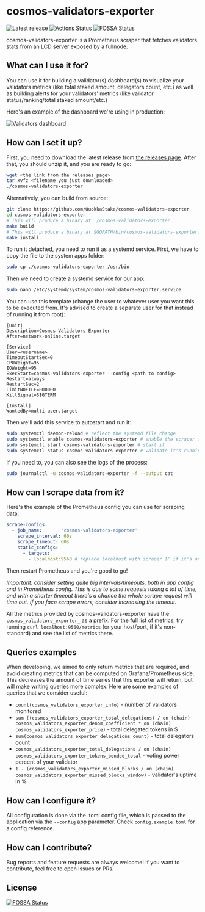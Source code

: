 # cosmos-validators-exporter

![Latest release](https://img.shields.io/github/v/release/QuokkaStake/cosmos-validators-exporter)
[![Actions Status](https://github.com/QuokkaStake/cosmos-validators-exporter/workflows/test/badge.svg)](https://github.com/QuokkaStake/cosmos-validators-exporter/actions)
[![FOSSA Status](https://app.fossa.com/api/projects/git%2Bgithub.com%2FQuokkaStake%2Fcosmos-validators-exporter.svg?type=shield)](https://app.fossa.com/projects/git%2Bgithub.com%2FQuokkaStake%2Fcosmos-validators-exporter?ref=badge_shield)

cosmos-validators-exporter is a Prometheus scraper that fetches validators stats from an LCD server exposed by a fullnode.

## What can I use it for?

You can use it for building a validator(s) dashboard(s) to visualize your validators metrics (like total staked amount, delegators count, etc.) as well as building alerts for your validators' metrics (like validator status/ranking/total staked amount/etc.)

Here's an example of the dashboard we're using in production:

![Validators dashboard](https://raw.githubusercontent.com/QuokkaStake/cosmos-validators-exporter/master/images/01.png)

## How can I set it up?

First, you need to download the latest release from [the releases page](https://github.com/QuokkaStake/cosmos-validators-exporter/releases/). After that, you should unzip it, and you are ready to go:

```sh
wget <the link from the releases page>
tar xvfz <filename you just downloaded>
./cosmos-validators-exporter
```

Alternatively, you can build from source:
```sh
git clone https://github.com/QuokkaStake/cosmos-validators-exporter
cd cosmos-validators-exporter
# This will produce a binary at ./cosmos-validators-exporter.
make build
# This will produce a binary at $GOPATH/bin/cosmos-validators-exporter.
make install
```

To run it detached, you need to run it as a systemd service. First, we have to copy the file to the system apps folder:

```sh
sudo cp ./cosmos-validators-exporter /usr/bin
```

Then we need to create a systemd service for our app:

```sh
sudo nano /etc/systemd/system/cosmos-validators-exporter.service
```

You can use this template (change the user to whatever user you want this to be executed from. It's advised to create a separate user for that instead of running it from root):

```
[Unit]
Description=Cosmos Validators Exporter
After=network-online.target

[Service]
User=<username>
TimeoutStartSec=0
CPUWeight=95
IOWeight=95
ExecStart=cosmos-validators-exporter --config <path to config>
Restart=always
RestartSec=2
LimitNOFILE=800000
KillSignal=SIGTERM

[Install]
WantedBy=multi-user.target
```

Then we'll add this service to autostart and run it:

```sh
sudo systemctl daemon-reload # reflect the systemd file change
sudo systemctl enable cosmos-validators-exporter # enable the scraper to run on system startup
sudo systemctl start cosmos-validators-exporter # start it
sudo systemctl status cosmos-validators-exporter # validate it's running
```

If you need to, you can also see the logs of the process:

```sh
sudo journalctl -u cosmos-validators-exporter -f --output cat
```

## How can I scrape data from it?

Here's the example of the Prometheus config you can use for scraping data:

```yaml
scrape-configs:
  - job_name:       'cosmos-validators-exporter'
    scrape_interval: 60s
    scrape_timeout: 60s
    static_configs:
      - targets:
        - localhost:9560 # replace localhost with scraper IP if it's on the other host
```

Then restart Prometheus and you're good to go!

*Important: consider setting quite big intervals/timeouts, both in app config and in Prometheus config. This is due to some requests taking a lot of time, and with a shorter timeout there's a chance the whole scrape request will time out. If you face scrape errors, consider increasing the timeout.*

All the metrics provided by cosmos-validators-exporter have the `cosmos_validators_exporter_` as a prefix. For the full list of metrics, try running `curl localhost:9560/metrics` (or your host/port, if it's non-standard) and see the list of metrics there.

## Queries examples

When developing, we aimed to only return metrics that are required, and avoid creating metrics that can be computed on Grafana/Prometheus side. This decreases the amount of time series that this exporter will return, but will make writing queries more complex. Here are some examples of queries that we consider useful:

- `count(cosmos_validators_exporter_info)` - number of validators monitored
- `sum ((cosmos_validators_exporter_total_delegations) / on (chain) cosmos_validators_exporter_denom_coefficient * on (chain) cosmos_validators_exporter_price)` - total delegated tokens in $
- `sum(cosmos_validators_exporter_delegations_count)` - total delegators count
- `cosmos_validators_exporter_total_delegations / on (chain) cosmos_validators_exporter_tokens_bonded_total` - voting power percent of your validator
- `1 - (cosmos_validators_exporter_missed_blocks / on (chain) cosmos_validators_exporter_missed_blocks_window)` - validator's uptime in %

## How can I configure it?

All configuration is done via the .toml config file, which is passed to the application via the `--config` app parameter. Check `config.example.toml` for a config reference.

## How can I contribute?

Bug reports and feature requests are always welcome! If you want to contribute, feel free to open issues or PRs.


## License
[![FOSSA Status](https://app.fossa.com/api/projects/git%2Bgithub.com%2FQuokkaStake%2Fcosmos-validators-exporter.svg?type=large)](https://app.fossa.com/projects/git%2Bgithub.com%2FQuokkaStake%2Fcosmos-validators-exporter?ref=badge_large)